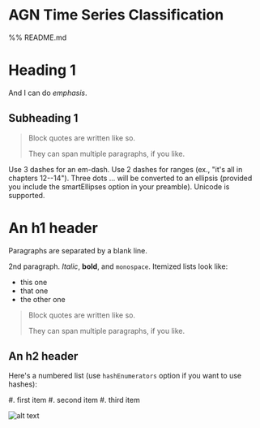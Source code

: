 # AGN Time Series Classification

%% README.md

# Heading 1

And I can do *emphasis*.
## Subheading 1

> Block quotes are
> written like so.
>
> They can span multiple paragraphs,
> if you like.

Use 3 dashes for an em-dash. Use 2 dashes for ranges (ex., "it's all
in chapters 12--14"). Three dots ... will be converted to an ellipsis (provided you include the smartEllipses option in your preamble).
Unicode is supported.

An h1 header
============

Paragraphs are separated by a blank line. 

2nd paragraph. *Italic*, **bold**, and `monospace`. Itemized lists
look like:

* this one
* that one
* the other one

> Block quotes are
> written like so.
>
> They can span multiple paragraphs,
> if you like.

An h2 header
------------

Here's a numbered list (use `hashEnumerators` option if you want to use hashes):

#. first item
#. second item
#. third item

![alt text](https://github.com/sirromp/[reponame]/blob/[branch]/nonStationarity_neat2.png?raw=true)

